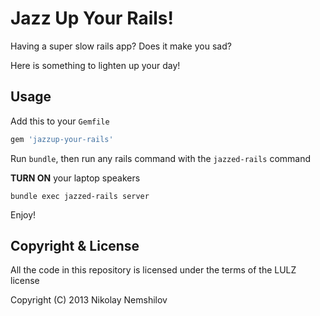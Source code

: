 # Jazz Up Your Rails!

Having a super slow rails app? Does it make you sad?

Here is something to lighten up your day!

## Usage

Add this to your `Gemfile`

```ruby
gem 'jazzup-your-rails'
```

Run `bundle`, then run any rails command with the `jazzed-rails` command


__TURN ON__ your laptop speakers

```
bundle exec jazzed-rails server
```

Enjoy!


## Copyright & License

All the code in this repository is licensed under the terms of the LULZ license

Copyright (C) 2013 Nikolay Nemshilov
